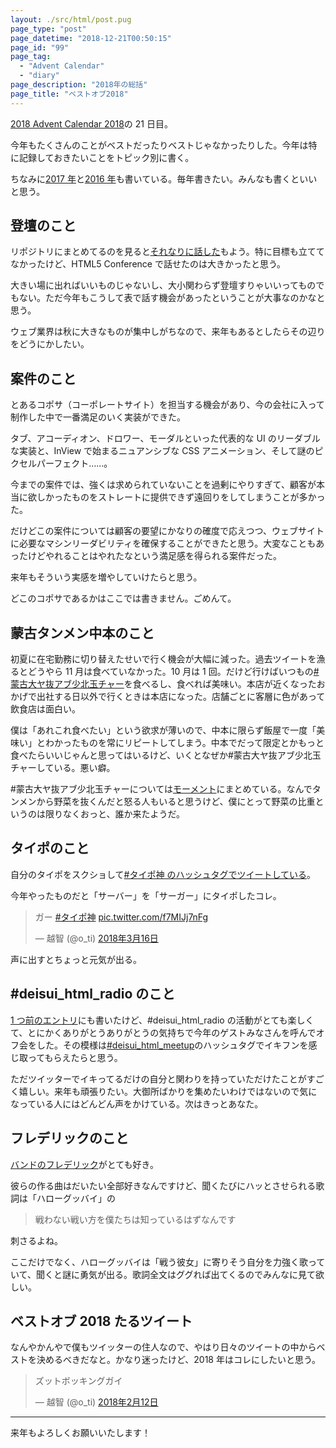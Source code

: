 ```yaml
---
layout: ./src/html/post.pug
page_type: "post"
page_datetime: "2018-12-21T00:50:15"
page_id: "99"
page_tag:
  - "Advent Calendar"
  - "diary"
page_description: "2018年の総括"
page_title: "ベストオブ2018"
---
```


[2018 Advent Calendar 2018](https://adventar.org/calendars/3289)の 21 日目。

今年もたくさんのことがベストだったりベストじゃなかったりした。今年は特に記録しておきたいことをトピック別に書く。

ちなみに[2017 年](https://dskd.jp/archives/92.html)と[2016 年](https://dskd.jp/archives/86.html)も書いている。毎年書きたい。みんなも書くといいと思う。

## 登壇のこと

リポジトリにまとめてるのを見ると[それなりに話した](https://github.com/oti/presentations/#2018)もよう。特に目標も立ててなかったけど、HTML5 Conference で話せたのは大きかったと思う。

大きい場に出ればいいものじゃないし、大小関わらず登壇すりゃいいってものでもない。ただ今年もこうして表で話す機会があったということが大事なのかなと思う。

ウェブ業界は秋に大きなものが集中しがちなので、来年もあるとしたらその辺りをどうにかしたい。

## 案件のこと

とあるコポサ（コーポレートサイト）を担当する機会があり、今の会社に入って制作した中で一番満足のいく実装ができた。

タブ、アコーディオン、ドロワー、モーダルといった代表的な UI のリーダブルな実装と、InView で始まるニュアンシブな CSS アニメーション、そして謎のピクセルパーフェクト……。

今までの案件では、強くは求められていないことを過剰にやりすぎて、顧客が本当に欲しかったものをストレートに提供できず遠回りをしてしまうことが多かった。

だけどこの案件については顧客の要望にかなりの確度で応えつつ、ウェブサイトに必要なマシンリーダビリティを確保することができたと思う。大変なこともあったけどやれることはやれたなという満足感を得られる案件だった。

来年もそういう実感を増やしていけたらと思う。

どこのコポサであるかはここでは書きません。ごめんて。

## 蒙古タンメン中本のこと

初夏に在宅勤務に切り替えたせいで行く機会が大幅に減った。過去ツイートを漁るとどうやら 11 月は食べていなかった。10 月は 1 回。だけど行けばいつもの[#蒙古大ヤ抜アブ少北玉チャー](https://twitter.com/search?q=%23%E8%92%99%E5%8F%A4%E5%A4%A7%E3%83%A4%E6%8A%9C%E3%82%A2%E3%83%96%E5%B0%91%E5%8C%97%E7%8E%89%E3%83%81%E3%83%A3%E3%83%BC&src=typd)を食べるし、食べれば美味い。本店が近くなったおかげで出社する日以外で行くときは本店になった。店舗ごとに客層に色があって飲食店は面白い。

僕は「あれこれ食べたい」という欲求が薄いので、中本に限らず飯屋で一度「美味い」とわかったものを常にリピートしてしまう。中本でだって限定とかもっと食べたらいいじゃんと思ってはいるけど、いくとなぜか#蒙古大ヤ抜アブ少北玉チャーしている。悪い癖。

\#蒙古大ヤ抜アブ少北玉チャーについては[モーメント](https://twitter.com/i/moments/939566486321971200)にまとめている。なんでタンメンから野菜を抜くんだと怒る人もいると思うけど、僕にとって野菜の比重というのは限りなくおっと、誰か来たようだ。

## タイポのこと

自分のタイポをスクショして[#タイポ神 のハッシュタグでツイートしている](https://twitter.com/hashtag/%E3%82%BF%E3%82%A4%E3%83%9D%E7%A5%9E?src=hashtag_click&f=live)。

今年やったものだと「サーバー」を「サーガー」にタイポしたコレ。

<blockquote class="twitter-tweet" data-lang="ja"><p lang="ja" dir="ltr">ガー <a href="https://twitter.com/hashtag/%E3%82%BF%E3%82%A4%E3%83%9D%E7%A5%9E?src=hash&amp;ref_src=twsrc%5Etfw">#タイポ神</a> <a href="https://t.co/f7MIJj7nFg">pic.twitter.com/f7MIJj7nFg</a></p>&mdash; 越智 (@o_ti) <a href="https://twitter.com/o_ti/status/974487926162653185?ref_src=twsrc%5Etfw">2018年3月16日</a></blockquote>

声に出すとちょっと元気が出る。

## #deisui_html_radio のこと

[ 1 つ前のエントリ](/archives/98.html)にも書いたけど、#deisui_html_radio の活動がとても楽しくて、とにかくありがとうありがとうの気持ちで今年のゲストみなさんを呼んでオフ会をした。その模様は[#deisui_html_meetup](https://twitter.com/search?f=tweets&vertical=default&q=%23deisui_html_meetup&src=typd)のハッシュタグでイキフンを感じ取ってもらえたらと思う。

ただツイッターでイキってるだけの自分と関わりを持っていただけたことがすごく嬉しい。来年も頑張りたい。大御所ばかりを集めたいわけではないので気になっている人にはどんどん声をかけている。次はきっとあなた。

## フレデリックのこと

[バンドのフレデリック](http://frederic-official.com/)がとても好き。

彼らの作る曲はだいたい全部好きなんですけど、聞くたびにハッとさせられる歌詞は「ハローグッバイ」の

> 戦わない戦い方を僕たちは知っているはずなんです

刺さるよね。

ここだけでなく、ハローグッバイは「戦う彼女」に寄りそう自分を力強く歌っていて、聞くと謎に勇気が出る。歌詞全文はググれば出てくるのでみんなに見て欲しい。

## ベストオブ 2018 たるツイート

なんやかんやで僕もツイッターの住人なので、やはり日々のツイートの中からベストを決めるべきだなと。かなり迷ったけど、2018 年はコレにしたいと思う。

<blockquote class="twitter-tweet" data-lang="ja"><p lang="ja" dir="ltr">ズットボッキングガイ</p>&mdash; 越智 (@o_ti) <a href="https://twitter.com/o_ti/status/963064363119607809?ref_src=twsrc%5Etfw">2018年2月12日</a></blockquote>
<script async src="https://platform.twitter.com/widgets.js"></script>

---

来年もよろしくお願いいたします！
